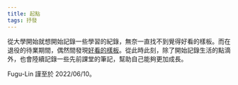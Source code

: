 ```yaml
---
title: 起點
tags: 抒發
---
```


從大學開始就想開始記錄一些學習的紀錄，無奈一直找不到覺得好看的樣板。而在退役的待業期間，偶然間發現[好看的樣板](https://github.com/kitian616/jekyll-TeXt-theme)。從此時此刻，除了開始記錄生活的點滴外，也會陸續記錄一些先前課堂的筆記，幫助自己能夠更加成長。


Fugu-Lin 謹至於 2022/06/10。

